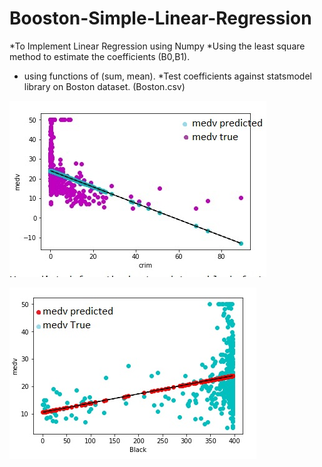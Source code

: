 # Booston-Simple-Linear-Regression
*To Implement Linear Regression using Numpy 
*Using the least square method to estimate the coefficients (B0,B1).
* using functions of (sum, mean).
*Test coefficients against statsmodel library on Boston dataset. (Boston.csv)

![](screenShots/Crim.jpg)

![](screenShots/black.jpg)
